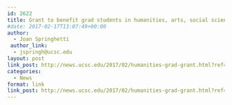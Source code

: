 ```yaml
---
id: 2622
title: Grant to benefit grad students in humanities, arts, social sciences
#date: 2017-02-17T13:07:49+00:00
author:
  - Joan Springhetti
 author_link:
  - jspringh@ucsc.edu
layout: post
link_post: http://news.ucsc.edu/2017/02/humanities-grad-grant.html?ref=recent
categories:
  - News
format: link
link_post: http://news.ucsc.edu/2017/02/humanities-grad-grant.html?ref=recent
---
```


